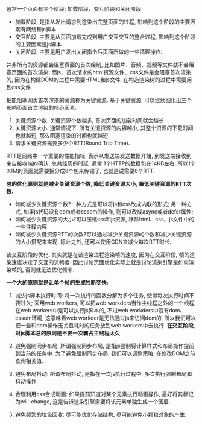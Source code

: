 通常一个页面有三个阶段: 加载阶段、交互阶段和关闭阶段
- 加载阶段, 是指从发出请求到渲染出完整页面的过程, 影响到这个阶段的主要因素有网络和js脚本
- 交互阶段, 主要是从页面加载完成到用户交互交互的整合过程, 影响到这个阶段的主要因素是js脚本
- 关闭阶段, 主要是用户发出关闭指令后页面所做的一些清理操作. 

并非所有的资源都会阻塞页面的首次绘制, 比如图片、音频、视频等文件就不会阻塞页面的首次渲染; 
而js、首次请求的html资源文件、css文件是会阻塞首次渲染的, 因为在构建DOM的过程中需要HTML和js文件, 在构造渲染树的过程中需要用到css文件.  

把能阻塞网页首次渲染的资源称为关键资源. 基于关键资源, 可以继续细化出三个影响页面首次渲染的核心因素: 
1. 关键资源个数. 关键资源个数越多, 首次页面的加载时间就会越长
2. 关键资源大小. 通常情况下, 所有关键资源的内容越小, 其整个资源的下载时间也就越短, 那么阻塞渲染的时间也就越短.
3. 请求关键资源需要多少个RTT(Round Trip Time). 

RTT是网络中一个重要的性能指标, 表示从发送端发送数据开始, 到发送端接收到来自接收端的确认, 总共经历的时延. 通常
1个HTTP的数据包在14KB左右, 所以1个0.1M的页面就需要拆分成8个包来传输了, 也就是说需要8个RTT. 

**总的优化原则就是减少关键资源个数, 降低关键资源大小, 降低关键资源的RTT次数.**
- 如何减少关键资源个数?一种方式是可以将js和css改成内联的形式; 另一种方式, 如果js代码没有dom或者cssom的操作, 则可以改成async或者defer属性;
- 如何减少关键资源的大小?可以压缩css和js资源, 移除html、css、js文件中的一些注释内容
- 如何减少关键资源RTT的次数?可以通过减少关键资源的个数和减少关键资源的大小搭配来实现. 除此之外, 还可以使用CDN来减少每次RTT时长. 


谈交互阶段的优化, 其实就是在谈渲染进程渲染帧的速度, 因为在交互阶段, 帧的渲染速度决定了交互的流畅度.
因此讨论页面优化实际上就是讨论渲染引擎是如何渲染帧的, 否则就无法优化帧率.  

**一个大的原则就是让单个帧的生成独断变快:**
1. 减少js脚本执行时间: 将一次执行的函数分解为多个任务, 使得每次执行时间不要过久; 采用web workers, 可以把web workders当作主线程之外的一个线程, 在web workers中是可以执行js脚本的, 不过web workders中没有dom、cssom环境, 这意味着web workder是无法通过js来访问dom的, 所以我们可以把一些和dom操作无关且耗时的任务放到web workers中去执行. 
**在交互阶段, 对js脚本总的原则是不要一次霸占主线程太久**

2. 避免强制同步布局: 所谓强制同步布局, 是指js强制将计算样式和布局操作提前到当前的任务中. 为了避免强制同步布局, 我们可以调整策略, 在修改DOM之前查询相关值.  
3. 避免布局抖动: 所谓布局抖动, 是指在一次js执行过程中, 多次执行强制布局和抖动操作. 
4. 合理利用css合成动画: 如果提前知道对某个元素执行动画操作, 最好将其标记为will-change, 这是告诉渲染引擎需要将该元素单独生成一个图层.  
5. 避免频繁的垃圾回收: 尽可能优化存储结构, 尽可能避免小颗粒对象的产生.  




